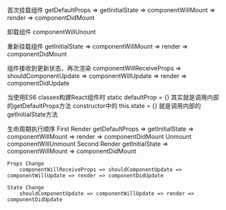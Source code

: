 首次挂载组件
    getDefaultProps => getInitialState => componentWillMount => render => componentDidMount

卸载组件
    componentWillUnount

重新挂载组件
    getInitialState => componentWillMount => render => componentDidMount

组件接收到更新状态，再次渲染
    componentWillReceiveProps => shouldComponentUpdate => componentWillUpdate => render => componentDidUpdate

当使用ES6 classes构建React组件时 static defaultProp = {} 其实就是调用内部的getDefaultProps方法 constructor中的 this.state = {} 就是调用内部的getInitialState方法


生命周期执行顺序
    First Render
        getDefaultProps => getInitialState => componentWillMount => render => componentDidMount
    Unmount
        componentWillUnmount 
        Second Render 
            getInitialState => componentWillMount => componentDidMount
    
    Props Change
        componentWillReceiveProps => shouldComponentUpdate => componentWillUpdate => render => componentDidUpdate

    State Change
        shouldComponentUpdate => componentWillUpdate => render => componentDidUpdate